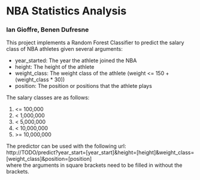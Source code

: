 # NBA Statistics Analysis
### Ian Gioffre, Benen Dufresne

This project implements a Random Forest Classifier to predict the salary class of NBA athletes given several arguments:  
* year_started: The year the athlete joined the NBA
* height: The height of the athlete
* weight_class: The weight class of the athlete (weight <= 150 + (weight_class * 30))
* position: The position or positions that the athlete plays

The salary classes are as follows:  
1. <= 100,000
1. < 1,000,000
1. < 5,000,000
1. < 10,000,000
1. \>= 10,000,000

The predictor can be used with the following url:  
http://TODO/predict?year_start=[year_start]&height=[height]&weight_class=[weight_class]&position=[position]  
where the arguments in square brackets need to be filled in without the brackets.